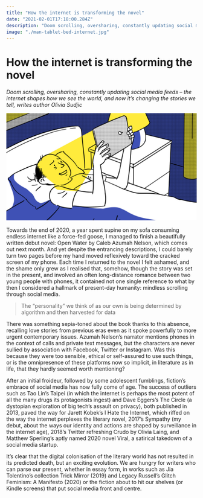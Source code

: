 ```yaml
---
title: "How the internet is transforming the novel"
date: "2021-02-01T17:18:00.284Z"
description: "Doom scrolling, oversharing, constantly updating social media feeds – the internet shapes how we see the world, and now it’s changing the stories we tell, writes author Olivia Sudjic."
image: "./man-tablet-bed-internet.jpg"
---
```


# How the internet is transforming the novel

_Doom scrolling, oversharing, constantly updating social media feeds – the internet shapes how we see the world, and now it’s changing the stories we tell, writes author Olivia Sudjic_

![The internet is the wider network that allows computer networks around the world run by companies, governments, universities and other organisations.](./man-tablet-bed-internet.jpg)

Towards the end of 2020, a year spent supine on my sofa consuming endless internet like a force-fed goose, I managed to finish a beautifully written debut novel: Open Water by Caleb Azumah Nelson, which comes out next month. And yet despite the entrancing descriptions, I could barely turn two pages before my hand moved reflexively toward the cracked screen of my phone. Each time I returned to the novel I felt ashamed, and the shame only grew as I realised that, somehow, though the story was set in the present, and involved an often long-distance romance between two young people with phones, it contained not one single reference to what by then I considered a hallmark of present-day humanity: mindless scrolling through social media.

> The “personality” we think of as our own is being determined by algorithm and then harvested for data

There was something sepia-toned about the book thanks to this absence, recalling love stories from previous eras even as it spoke powerfully to more urgent contemporary issues. Azumah Nelson’s narrator mentions phones in the context of calls and private text messages, but the characters are never sullied by association with Facebook, Twitter or Instagram. Was this because they were too sensible, ethical or self-assured to use such things, or is the omnipresence of these platforms now so implicit, in literature as in life, that they hardly seemed worth mentioning?

After an initial froideur, followed by some adolescent fumblings, fiction’s embrace of social media has now fully come of age. The success of outliers such as Tao Lin’s Taipei (in which the internet is perhaps the most potent of all the many drugs its protagonists ingest) and Dave Eggers’s The Circle (a dystopian exploration of big tech’s assault on privacy), both published in 2013, paved the way for Jarett Kobek’s I Hate the Internet, which riffed on the way the internet perplexes the literary novel, 2017’s Sympathy (my debut, about the ways our identity and actions are shaped by surveillance in the internet age), 2018’s Twitter refreshing Crudo by Olivia Laing, and Matthew Sperling’s aptly named 2020 novel Viral, a satirical takedown of a social media startup.

It’s clear that the digital colonisation of the literary world has not resulted in its predicted death, but an exciting evolution. We are hungry for writers who can parse our present, whether in essay form, in works such as Jia Tolentino’s collection Trick Mirror (2019) and Legacy Russell’s Glitch Feminism: A Manifesto (2020) or the fiction about to hit our shelves (or Kindle screens) that put social media front and centre.
